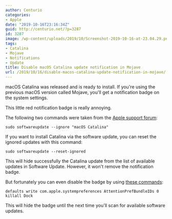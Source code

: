 ```yaml
---
author: Centurio
categories:
- Apple
date: "2019-10-16T23:16:34Z"
guid: http://centurio.net/?p=3287
id: 3287
image: /wp-content/uploads/2019/10/Screenshot-2019-10-16-at-23.04.29.png
tags:
- Catalina
- Mojave
- Notifications
- Update
title: Disable macOS Catalina update notification in Mojave
url: /2019/10/16/disable-macos-catalina-update-notification-in-mojave/
---
```

macOS Catalina was released and is ready to install. If you're using the previous macOS version called Mojave, you'll get a notification badge on the system settings. 

This little red notification badge is really annoying.

The following two commands were taken from the [Apple support forum](https://discussions.apple.com/thread/250711218):

```
sudo softwareupdate --ignore "macOS Catalina"
```

If you want to install Catalina via the software update, you can reset the ignored updates with this command:

```
sudo softwareupdate --reset-ignored
```

This will hide successfully the Catalina update from the list of available updates in Software Update. However, it won't remove the notification badge.

But fortunately you can even disable the badge by using [these commands](https://dev.to/krnsk0/turn-off-macos-badge-update-notifications-4bip):

```
defaults write com.apple.systempreferences AttentionPrefBundleIDs 0
killall Dock
```

This will hide the badge until the next time you'll scan for available software updates.